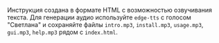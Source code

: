 Инструкция создана в формате HTML с возможностью озвучивания текста.
Для генерации аудио используйте `edge-tts` с голосом "Светлана" и сохраняйте файлы `intro.mp3`, `install.mp3`, `usage.mp3`, `gui.mp3`, `help.mp3` рядом с `index.html`.
